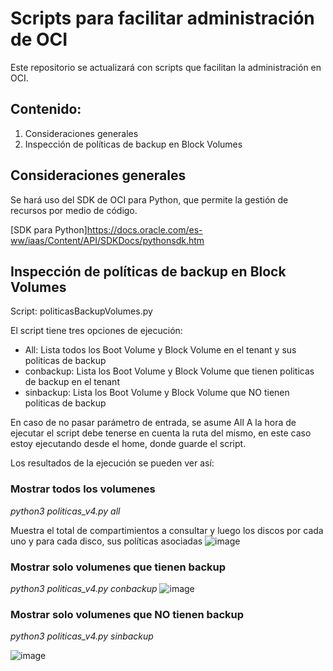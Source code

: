 # Scripts para facilitar administración de OCI

Este repositorio se actualizará con scripts que facilitan la administración en OCI.

<h2>Contenido:</h2>
<ol>
  <li>Consideraciones generales</li>
  <li>Inspección de políticas de backup en Block Volumes</li>
</ol>


<h2>Consideraciones generales</h2>

Se hará uso del SDK de OCI para Python, que permite la gestión de recursos por medio de código.

[SDK para Python]https://docs.oracle.com/es-ww/iaas/Content/API/SDKDocs/pythonsdk.htm

<h2>Inspección de políticas de backup en Block Volumes</h2>

Script: politicasBackupVolumes.py

El script tiene tres opciones de ejecución:

<ul>
  <li>All: Lista todos los Boot Volume y Block Volume en el tenant y sus politicas de backup</li>
  <li>conbackup: Lista los Boot Volume y Block Volume que tienen politicas de backup en el tenant</li>
  <li>sinbackup: Lista los Boot Volume y Block Volume que NO tienen politicas de backup</li>
</ul>

En caso de no pasar parámetro de entrada, se asume All
A la hora de ejecutar el script debe tenerse en cuenta la ruta del mismo,  en este caso estoy ejecutando desde el home, donde guarde el script.

Los resultados de la ejecución se pueden ver así:
<h3>Mostrar todos los volumenes</h3>

<em>python3 politicas_v4.py all</em>

Muestra el total de compartimientos a consultar y luego los discos por cada uno y para cada disco, sus políticas asociadas
![image](https://user-images.githubusercontent.com/9708604/141202864-545bf5f3-cc71-4b0c-9ad0-f2e2b0ca3574.png)

<h3>Mostrar solo volumenes que tienen backup</h3>

<em>python3 politicas_v4.py conbackup</em>
![image](https://user-images.githubusercontent.com/9708604/141202688-6f94f37b-b296-4ba5-bd9e-dc78bfc68bc2.png)

<h3>Mostrar solo volumenes que NO tienen backup</h3>

<em>python3 politicas_v4.py sinbackup</em>

![image](https://user-images.githubusercontent.com/9708604/141203052-96eebcad-debf-4ff9-8a0d-0547227fc243.png)






